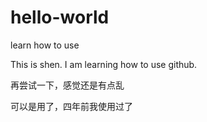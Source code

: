 # hello-world
learn how to use

This is shen. I am learning how to use github.

再尝试一下，感觉还是有点乱

可以是用了，四年前我使用过了